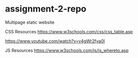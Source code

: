 # assignment-2-repo
Multipage static website

CSS Resources
https://www.w3schools.com/css/css_table.asp

https://www.youtube.com/watch?v=y4gWr2fya0I

JS Resources
https://www.w3schools.com/js/js_whereto.asp